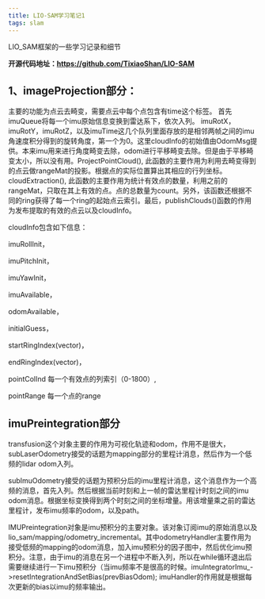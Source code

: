 ```yaml
---
title: LIO-SAM学习笔记1
tags: slam
---
```


LIO_SAM框架的一些学习记录和细节

<!--more-->
**开源代码地址：https://github.com/TixiaoShan/LIO-SAM**

## 1、imageProjection部分：
主要的功能为点云去畸变，需要点云中每个点包含有time这个标签。
首先imuQueue将每一个imu原始信息变换到雷达系下，依次入列。
imuRotX，imuRotY，imuRotZ，以及imuTime这几个队列里面存放的是相邻两帧之间的imu角速度积分得到的旋转角度，第一个为0。这里cloudInfo的初始值由OdomMsg提供。本来imu用来进行角度畸变去除，odom进行平移畸变去除。但是由于平移畸变太小，所以没有用。ProjectPointCloud(), 此函数的主要作用为利用去畸变得到的点云做rangeMat的投影。根据点的实际位置算出其相应的行列坐标。cloudExtraction(), 此函数的主要作用为统计有效点的数量，利用之前的rangeMat，只取在其上有效的点。点的总数量为count。另外，该函数还根据不同的ring获得了每一个ring的起始点云索引。最后，publishClouds()函数的作用为发布提取的有效的点云以及cloudInfo。

cloudInfo包含如下信息：

imuRollInit， 

imuPitchInit，

imuYawInit，

imuAvailable，

odomAvailable，

initialGuess，

startRingIndex(vector)，

endRingIndex(vector)，

pointColInd 每一个有效点的列索引（0-1800）,

pointRange 每一个点的range

## imuPreintegration部分

transfusion这个对象主要的作用为可视化轨迹和odom，作用不是很大，subLaserOdometry接受的话题为mapping部分的里程计消息，然后作为一个低频的lidar odom入列。

subImuOdometry接受的话题为预积分后的imu里程计消息，这个消息作为一个高频的消息，首先入列。然后根据当前时刻和上一帧的雷达里程计时刻之间的imu odom消息。根据坐标变换得到两个时刻之间的坐标增量。用该增量乘之前的雷达里程计，发布imu频率的odom，以及path。

IMUPreintegration对象是imu预积分的主要对象。该对象订阅imu的原始消息以及lio_sam/mapping/odometry_incremental。其中odometryHandler主要作用为接受低频的mapping的odom消息，加入imu预积分的因子图中，然后优化imu预积分。注意，由于imu的消息在另一个进程中不断入列，所以在while循环退出后需要继续进行一下imu预积分（当imu频率不是很高的时候。imuIntegratorImu_->resetIntegrationAndSetBias(prevBiasOdom);
imuHandler的作用就是根据每次更新的bias以imu的频率输出。

